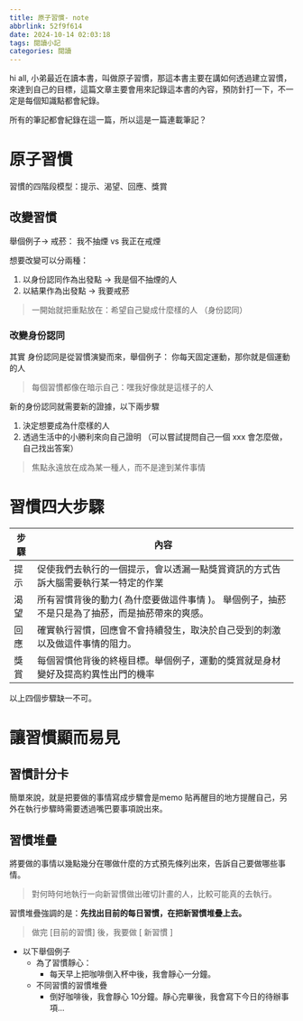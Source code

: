 ```yaml
---
title: 原子習慣- note
abbrlink: 52f9f614
date: 2024-10-14 02:03:18
tags: 閱讀小記
categories: 閱讀
---
```


hi all, 小弟最近在讀本書，叫做原子習慣，那這本書主要在講如何透過建立習慣，來達到自己的目標，這篇文章主要會用來記錄這本書的內容，預防針打一下，不一定是每個知識點都會紀錄。

所有的筆記都會紀錄在這一篇，所以這是一篇連載筆記？
<!--more-->

# 原子習慣

習慣的四階段模型：提示、渴望、回應、獎賞

## 改變習慣
舉個例子$\rightarrow$ 戒菸： 我不抽煙 vs 我正在戒煙

想要改變可以分兩種：
1. 以身份認同作為出發點 $\rightarrow$ 我是個不抽煙的人
2. 以結果作為出發點 $\rightarrow$ 我要戒菸

> 一開始就把重點放在：希望自己變成什麼樣的人 （身份認同）

### 改變身份認同
其實 身份認同是從習慣演變而來，舉個例子： 你每天固定運動，那你就是個運動的人

> 每個習慣都像在暗示自己：嘿我好像就是這樣子的人

新的身份認同就需要新的證據，以下兩步驟
1. 決定想要成為什麼樣的人
2. 透過生活中的小勝利來向自己證明 （可以嘗試提問自己一個 xxx 會怎麼做，自己找出答案）

> 焦點永遠放在成為某一種人，而不是達到某件事情

# 習慣四大步驟

| 步驟 | 內容 |
| --- | --- |
| 提示 | 促使我們去執行的一個提示，會以透漏一點獎賞資訊的方式告訴大腦需要執行某一特定的作業 |
| 渴望 | 所有習慣背後的動力( 為什麼要做這件事情 )。 舉個例子，抽菸不是只是為了抽菸，而是抽菸帶來的爽感。 |
| 回應 | 確實執行習慣，回應會不會持續發生，取決於自己受到的刺激以及做這件事情的阻力。 |
| 獎賞 | 每個習慣他背後的終極目標。舉個例子，運動的獎賞就是身材變好及提高約異性出門的機率 |

以上四個步驟缺一不可。

# 讓習慣顯而易見

## 習慣計分卡

 簡單來說，就是把要做的事情寫成步驟會是memo 貼再醒目的地方提醒自己，另外在執行步驟時需要透過嘴巴要事項說出來。

## 習慣堆疊

將要做的事情以幾點幾分在哪做什麼的方式預先條列出來，告訴自己要做哪些事情。

> 對何時何地執行一向新習慣做出確切計畫的人，比較可能真的去執行。

習慣堆疊強調的是：**先找出目前的每日習慣，在把新習慣堆疊上去。**

> 做完 [目前的習慣] 後，我要做 [ 新習慣 ]

- 以下舉個例子
    - 為了習慣靜心：
        - 每天早上把咖啡倒入杯中後，我會靜心一分鐘。
    - 不同習慣的習慣堆疊
        - 倒好咖啡後，我會靜心 10分鐘。靜心完畢後，我會寫下今日的待辦事項…
